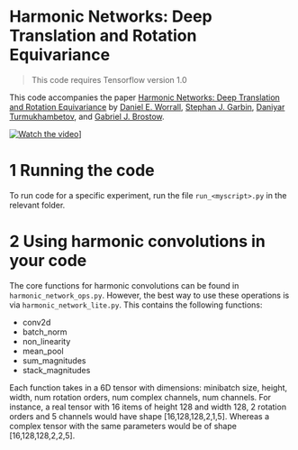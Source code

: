 # Harmonic Networks: Deep Translation and Rotation Equivariance

> This code requires Tensorflow version 1.0

This code accompanies the paper [Harmonic Networks: Deep Translation and Rotation Equivariance](https://arxiv.org/abs/1612.04642) by [Daniel E. Worrall](http://www0.cs.ucl.ac.uk/staff/D.Worrall/), [Stephan J. Garbin](http://stephangarbin.com/), [Daniyar Turmukhambetov](http://www0.cs.ucl.ac.uk/staff/d.turmukhambetov/), and [Gabriel J. Brostow](http://www0.cs.ucl.ac.uk/staff/G.Brostow/).

[![Watch the video](http://img.youtube.com/vi/qoWAFBYOtoU/0.jpg)](https://www.youtube.com/watch?v=qoWAFBYOtoU&feature=youtu.be)]

# 1 Running the code
To run code for a specific experiment, run the file `run_<myscript>.py` in the relevant folder.

# 2 Using harmonic convolutions in your code
The core functions for harmonic convolutions can be found in ```harmonic_network_ops.py```. However, the best way to use these operations is via ```harmonic_network_lite.py```. This contains the following functions:

- conv2d
- batch_norm
- non_linearity
- mean_pool
- sum_magnitudes
- stack_magnitudes

Each function takes in a 6D tensor with dimensions: minibatch size, height, width, num rotation orders, num complex channels, num channels. For instance, a real tensor with 16 items of height 128 and width 128, 2 rotation orders and 5 channels would have shape [16,128,128,2,1,5]. Whereas a complex tensor with the same parameters would be of shape [16,128,128,2,2,5].

